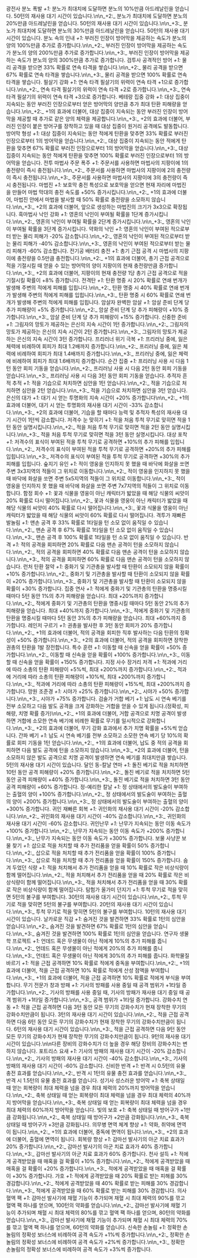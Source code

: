 광전사
분노 폭발
_+1:_ 분노가 최대치에 도달하면 분노의 10%만큼 아드레날린을 얻습니다. 50턴의 재사용 대기 시간이 있습니다.\n\n_+2:_ 분노가 최대치에 도달하면 분노의 20%만큼 아드레날린을 얻습니다. 50턴의 재사용 대기 시간이 있습니다.\n\n_+3:_ 분노가 최대치에 도달하면 분노의 30%만큼 아드레날린을 얻습니다. 50턴의 재사용 대기 시간이 있습니다.
분노 속의 인내
_+1:_ 부러진 인장이 방어막을 제공하는 속도가 분노의 양의 100%만큼 추가로 증가합니다.\n\n_+2:_ 부러진 인장이 방어막을 제공하는 속도가 분노의 양의 200%만큼 추가로 증가합니다.\n\n_+3:_ 부러진 인장이 방어막을 제공하는 속도가 분노의 양의 300%만큼 추가로 증가합니다.
검투사
공격적인 방어
_+1:_ 물리 공격을 받으면 33% 확률로 연속 타격을 쌓습니다.\n\n_+2:_ 물리 공격을 받으면 67% 확률로 연속 타격을 쌓습니다.\n\n_+3:_ 물리 공격을 받으면 100% 확률로 연속 타격을 쌓습니다.
필살기 강화
_+1:_ 연속 타격 필살기의 위력이 연속 타격 +1으로 증가합니다.\n\n_+2:_ 연속 타격 필살기의 위력이 연속 타격 +2로 증가합니다.\n\n_+3:_ 연속 타격 필살기의 위력이 연속 타격 +3으로 증가합니다.
베테랑
집중 강화
_+1:_ 대상 집중이 지속되는 동안 부러진 인장으로부터 얻은 방어막의 양만큼 추가 최대 탄환 피해량을 얻습니다.\n\n_+2:_ +1의 효과에 더불어, 대상 집중이 지속되는 동안 부러진 인장이 방어막을 제공할 때 추가로 같은 양의 체력을 제공합니다.\n\n_+3:_ +2의 효과에 더불어, 부러진 인장이 붙은 방어구를 장착하고 있을 때 대상 집중이 원거리 공격에도 발동합니다.
방어막 형성
_+1:_ 대상 집중이 지속되는 동안 적에게 탄환을 맞추면 33% 확률로 부러진 인장으로부터 1의 방어막을 얻습니다.\n\n_+2:_ 대상 집중이 지속되는 동안 적에게 탄환을 맞추면 67% 확률로 부러진 인장으로부터 1의 방어막을 얻습니다.\n\n_+3:_ 대상 집중이 지속되는 동안 적에게 탄환을 맞추면 100% 확률로 부러진 인장으로부터 1의 방어막을 얻습니다.
전투 마법사
주문 폭주
_+1:_ 주문서를 사용하면 마법사의 지팡이에 1의 충전량이 즉시 충전됩니다.\n\n_+2:_ 주문서를 사용하면 마법사의 지팡이에 2의 충전량이 즉시 충전됩니다.\n\n_+3:_ 주문서를 사용하면 마법사의 지팡이에 3의 충전량이 즉시 충전됩니다.
마법진
_+1:_ 보호막 충전 특성으로 보호막을 얻으면 현재 자리에 마법진을 만들어 마법 막대의 충전 속도를 +50% 증가시킵니다.\n\n_+2:_ +1의 효과에 더불어, 마법진 안에서 마법을 발사할 때 50% 확률로 충전량을 소모하지 않습니다.\n\n_+3:_ +2의 효과에 더불어, 앞으로 생성하는 마법진의 크기가 3x3으로 확장됩니다.
흑마법사
낙인 강화
_+1:_ 영혼의 낙인이 부여될 확률을 1단계 증가시킵니다.\n\n_+2:_ 영혼의 낙인이 부여될 확률을 2단계 증가시킵니다.\n\n_+3:_ 영혼의 낙인이 부여될 확률을 3단계 증가시킵니다.
약화의 낙인
_+1:_ 영혼의 낙인이 부여된 적으로부터 받는 물리 피해가 -20% 감소합니다.\n\n_+2:_ 영혼의 낙인이 부여된 적으로부터 받는 물리 피해가 -40% 감소합니다.\n\n_+3:_ 영혼의 낙인이 부여된 적으로부터 받는 물리 피해가 -60% 감소합니다.
전기공
배터리 충전
_+1:_ 총기 근접 공격 시 마법사의 지팡이에 충전량을 0.5만큼 충전합니다.\n\n_+2:_ +1의 효과에 더불어, 총기 근접 공격으로 적을 기절시킬 때 얻을 수 있는 방어막의 양이 지팡이의 현재 충전량만큼 증가합니다.\n\n_+3:_ +2의 효과에 더불어, 지팡이의 현재 충전량 1당 총기 근접 공격으로 적을 기절시킬 확률이 +8% 증가합니다.
전격탄
_+1:_ 탄환 명중 시 20% 확률로 연쇄 번개가 발생해 주변의 적에게 피해를 입힙니다.\n\n_+2:_ 탄환 명중 시 40% 확률로 연쇄 번개가 발생해 주변의 적에게 피해를 입힙니다.\n\n_+3:_ 탄환 명중 시 60% 확률로 연쇄 번개가 발생해 주변의 적에게 피해를 입힙니다.
암살자
완벽한 암살
_+1:_ 암살 준비 단계 당 추가 피해량이 +5% 증가합니다.\n\n_+2:_ 암살 준비 단계 당 추가 피해량이 +10% 증가합니다.\n\n_+3:_ 암살 준비 단계 당 추가 피해량이 +15% 증가합니다.
신중한 준비
_+1:_ 그림자의 망토가 제공하는 은신의 지속 시간이 1턴 증가합니다.\n\n_+2:_ 그림자의 망토가 제공하는 은신의 지속 시간이 2턴 증가합니다.\n\n_+3:_ 그림자의 망토가 제공하는 은신의 지속 시간이 3턴 증가합니다.
프리러너
위기 극복
_+1:_ 프리러닝 중에, 잃은 체력에 비례하여 회피가 최대 1.2배까지 증가합니다.\n\n_+2:_ 프리러닝 중에, 잃은 체력에 비례하여 회피가 최대 1.4배까지 증가합니다.\n\n_+3:_ 프리러닝 중에, 잃은 체력에 비례하여 회피가 최대 1.6배까지 증가합니다.
순간 집중
_+1:_ 프리러닝 사용 시 다음 1턴 동안 회피 기동을 얻습니다.\n\n_+2:_ 프리러닝 사용 시 다음 2턴 동안 회피 기동을 얻습니다.\n\n_+3:_ 프리러닝 사용 시 다음 3턴 동안 회피 기동을 얻습니다.
추적자
흔적 추적
_+1:_ 적을 기습으로 처치하면 심안을 1턴 얻습니다.\n\n_+2:_ 적을 기습으로 처치하면 심안을 2턴 얻습니다.\n\n_+3:_ 적을 기습으로 처치하면 심안을 3턴 얻습니다.
은신의 대가
_+1:_ 대기 시 얻는 투명화의 지속 시간이 +20% 증가합니다\n\n_+2:_ +1의 효과에 더불어, 대기 시 얻는 투명화의 재사용 대기 시간이 -33% 감소합니다.\n\n_+3:_ +2의 효과에 더불어, 기습을 할 때마다 능력 및 추적자 특성의 재사용 대기 시간이 1턴씩 감소합니다.
저격수
눈 맞히기
_+1:_ 적을 처음 투척 무기로 맞히면 적을 1턴 동안 실명시킵니다.\n\n_+2:_ 적을 처음 투척 무기로 맞히면 적을 2턴 동안 실명시킵니다.\n\n_+3:_ 적을 처음 투척 무기로 맞히면 적을 3턴 동안 실명시킵니다.
대상 포착
_+1:_ 저격수의 표식이 부여된 적을 투척 무기로 공격하면 +10%의 추가 피해를 입힙니다.\n\n_+2:_ 저격수의 표식이 부여된 적을 투척 무기로 공격하면 +20%의 추가 피해를 입힙니다.\n\n_+3:_ 저격수의 표식이 부여된 적을 투척 무기로 공격하면 +30%의 추가 피해를 입힙니다.
숲지기
유인
_+1:_ 적이 영웅을 인지하지 못 했을 때 바닥에 화살을 쏘면 주변 3x3지역의 적들이 그 위치로 이동합니다.\n\n_+2:_ 적이 영웅을 인지하지 못 했을 때 바닥에 화살을 쏘면 주변 5x5지역의 적들이 그 위치로 이동합니다.\n\n_+3:_ 적이 영웅을 인지하지 못 했을 때 바닥에 화살을 쏘면 주변 7x7지역의 적들이 그 위치로 이동합니다.
함정 회수
_+1:_ 꽃과 식물을 영웅이 아닌 캐릭터가 밟았을 때 해당 식물의 씨앗이 20% 확률로 다시 떨어집니다.\n\n_+2:_ 꽃과 식물을 영웅이 아닌 캐릭터가 밟았을 때 해당 식물의 씨앗이 40% 확률로 다시 떨어집니다.\n\n_+3:_ 꽃과 식물을 영웅이 아닌 캐릭터가 밟았을 때 해당 식물의 씨앗이 60% 확률로 다시 떨어집니다.
격투가
재빠른 발놀림
_+1:_ 맨손 공격 후 33% 확률로 1타일을 턴 소모 없이 움직일 수 있습니다.\n\n_+2:_ 맨손 공격 후 67% 확률로 1타일을 턴 소모 없이 움직일 수 있습니다.\n\n_+3:_ 맨손 공격 후 100% 확률로 1타일을 턴 소모 없이 움직일 수 있습니다.
반격
_+1:_ 적의 공격을 회피하면 20% 확률로 다음 맨손 공격이 턴을 소모하지 않습니다.\n\n_+2:_ 적의 공격을 회피하면 40% 확률로 다음 맨손 공격이 턴을 소모하지 않습니다.\n\n_+3:_ 적의 공격을 회피하면 60% 확률로 다음 맨손 공격이 턴을 소모하지 않습니다.
런처
탄환 절약
_+1:_ 중화기 및 기관총을 발사할 때 탄환이 소모되지 않을 확률이 +10% 증가합니다.\n\n_+2:_ 중화기 및 기관총을 발사할 때 탄환이 소모되지 않을 확률이 +20% 증가합니다.\n\n_+3:_ 중화기 및 기관총을 발사할 때 탄환이 소모되지 않을 확률이 +30% 증가합니다.
집중 연사
_+1:_ 적에게 중화기 및 기관총의 탄환을 명중시킬 때마다 5턴 동안 1%의 추가 피해량을 얻습니다. 최대 +20%까지 증가합니다.\n\n_+2:_ 적에게 중화기 및 기관총의 탄환을 명중시킬 때마다 5턴 동안 2%의 추가 피해량을 얻습니다. 최대 +40%까지 증가합니다.\n\n_+3:_ 적에게 중화기 및 기관총의 탄환을 명중시킬 때마다 5턴 동안 3%의 추가 피해량을 얻습니다. 최대 +60%까지 증가합니다.
레인저
구르기
_+1:_ 권총을 발사한 후 3턴 동안 회피가 20% 증가합니다.\n\n_+2:_ +1의 효과에 더불어, 적의 공격을 회피한 직후 발사하는 다음 탄환의 정확성이 +50% 증가합니다.\n\n_+3:_ +2의 효과에 더불어, 적의 공격을 회피하면 장착한 권총의 탄환을 1발 장전합니다.
특수 훈련
_+1:_ 이동할 때 신속을 얻을 확률이 +50% 증가합니다.\n\n_+2:_ 이동할 때 신속을 얻을 확률이 +100% 증가합니다.\n\n_+3:_ 이동할 때 신속을 얻을 확률이 +150% 증가합니다.
지정 사수
장거리 저격
_+1:_ 적과에 거리에 따라 소총의 탄환 피해량이 +5%씩, 최대 +200%까지 증가합니다.\n\n_+2:_ 적과에 거리에 따라 소총의 탄환 피해량이 +10%씩, 최대 +200%까지 증가합니다.\n\n_+3:_ 적과에 거리에 따라 소총의 탄환 피해량이 +15%씩, 최대 +200%까지 증가합니다.
망원 조준경
_+1:_ 시야가 +25% 증가합니다.\n\n_+2:_ 시야가 +50% 증가합니다.\n\n_+3:_ 시야가 +75% 증가합니다.
검술가
거합 베기
_+1:_ 납도 시 연속 베기를 전부 소모하고 다음 발도 공격을 크게 강화하는 거합을 얻을 수 있게 됩니다.(정확성, 피해량, 치명 확률 증가)\n\n_+2:_ +1의 효과에 더불어, 거합 공격으로 치명 공격이 발생하면 거합에 소모한 연속 베기에 비례한 확률로 무기를 일시적으로 강화합니다.\n\n_+3:_ +2의 효과에 더불어, 무기 강화 효과에서 추가 치명 확률을 +5%씩 얻습니다.
간파 베기
_+1:_ 납도 시 연속 베기를 전부 소모하고 소모한 연속 베기 당 10%의 확률로 회피 기동을 1턴 얻습니다.\n\n_+2:_ +1의 효과에 더불어, 납도 중 적의 공격을 회피하면 다음 발도 공격에 턴을 소모하지 않습니다.\n\n_+3:_ +2의 효과에 더불어, 턴을 소모하지 않은 발도 공격으로 치명 공격이 발생하면 연속 베기를 최대치만큼 쌓습니다.
5턴의 재사용 대기 시간이 있습니다.
달인
동-칼날 연마
_+1:_ 돌진 베기로 적을 처치하면 10턴 동안 공격 피해량이 +20% 증가합니다.\n\n_+2:_ 돌진 베기로 적을 처치하면 5턴 동안 공격 피해량이 +40% 증가합니다.\n\n_+3:_ 돌진 베기로 적을 처치하면 3턴 동안 공격 피해량이 +60% 증가합니다.
정-예리한 칼날
_+1:_ 정 상태에서의 발도술이 부여하는 출혈의 양이 +100% 증가합니다.\n\n_+2:_ 정 상태에서의 발도술이 부여하는 출혈의 양이 +200% 증가합니다.\n\n_+3:_ 정 상태에서의 발도술이 부여하는 출혈의 양이 +300% 증가합니다.
귀인
재빠른 회복
_+1:_ 귀인화의 재사용 대기 시간이 -20% 감소합니다.\n\n_+2:_ 귀인화의 재사용 대기 시간이 -40% 감소합니다.\n\n_+3:_ 귀인화의 재사용 대기 시간이 -60% 감소합니다.
귀인난무
_+1:_ 난무가 지속되는 동안 이동 속도가 +100% 증가합니다.\n\n_+2:_ 난무가 지속되는 동안 이동 속도가 +200% 증가합니다.\n\n_+3:_ 난무가 지속되는 동안 이동 속도가 +300% 증가합니다.
보물 사냥꾼
보물 찾기
_+1:_ 삽으로 적을 처치할 때 추가 전리품을 얻을 확률이 50% 증가합니다.\n\n_+2:_ 삽으로 적을 처치할 때 추가 전리품을 얻을 확률이 100% 증가합니다.\n\n_+3:_ 삽으로 적을 처치할 때 추가 전리품을 얻을 확률이 150% 증가합니다.
숨겨 두었던 식량
_+1:_ 적을 처치해서 추가 전리품을 얻을 때 10% 확률로 작은 비상식량이 함께 떨어집니다.\n\n_+2:_ 적을 처치해서 추가 전리품을 얻을 때 20% 확률로 작은 비상식량이 함께 떨어집니다.\n\n_+3:_ 적을 처치해서 추가 전리품을 얻을 때 30% 확률로 작은 비상식량이 함께 떨어집니다.
탐험가
올가미 던지기
_+1:_ 투척 무기로 적을 맞히면 5턴의 불구를 부여합니다. 30턴의 재사용 대기 시간이 있습니다.\n\n_+2:_ 투척 무기로 적을 맞히면 5턴의 불구를 부여합니다. 20턴의 재사용 대기 시간이 있습니다.\n\n_+3:_ 투척 무기로 적을 맞히면 5턴의 불구를 부여합니다. 10턴의 재사용 대기 시간이 있습니다.
날카로운 직감
_+1:_ 숨겨진 것을 발견하면 33% 확률로 1턴의 심안을 얻습니다.\n\n_+2:_ 숨겨진 것을 발견하면 67% 확률로 1턴의 심안을 얻습니다.\n\n_+3:_ 숨겨진 것을 발견하면 100% 확률로 1턴의 심안을 얻습니다.
연구자
생물학 프로젝트
_+1:_ 언데드 혹은 무생물이 아닌 적에게 10%의 추가 피해를 줍니다.\n\n_+2:_ 언데드 혹은 무생물이 아닌 적에게 20%의 추가 피해를 줍니다.\n\n_+3:_ 언데드 혹은 무생물이 아닌 적에게 30%의 추가 피해를 줍니다.
화학물질 바르기
_+1:_ 적을 근접 공격하면 10% 확률로 적에게 중독을 부여합니다.\n\n_+2:_ +1의 효과에 더불어, 적을 근접 공격하면 10% 확률로 적에게 산성 점액을 부여합니다.\n\n_+3:_ +1의 효과에 더불어, 적을 근접 공격하면 10% 확률로 적에게 부식을 부여합니다.
무기 전문가
창과 방패
_+1:_ 기사의 방패를 사용 중일 때 공격 범위가 +1타일 증가합니다.\n\n_+2:_ 기사의 방패를 사용 중일 때, 기사의 방패가 재사용 대기 중일 때 공격 범위가 +1타일 증가합니다.\n\n_+3:_ 공격 범위가 +1타일 증가합니다.
강화수치 연동
_+1:_ 적을 근접 공격하면 다음 3턴 동안 모든 무기의 강화수치가 현재 장착한 무기의 강화수치만큼이 됩니다. 3턴의 재사용 대기 시간이 있습니다.\n\n_+2:_ 적을 근접 공격하면 다음 6턴 동안 모든 무기의 강화수치가 현재 장착한 무기의 강화수치만큼이 됩니다. 6턴의 재사용 대기 시간이 있습니다.\n\n_+3:_ 적을 근접 공격하면 다음 9턴 동안 모든 무기의 강화수치가 현재 장착한 무기의 강화수치만큼이 됩니다. 9턴의 재사용 대기 시간이 있습니다.\n\n다른 장비의 강화수치가 더 높을 경우 해당 장비의 강화수치는 변하지 않습니다.
포트리스
요새
_+1:_ 기사의 방패의 재사용 대기 시간이 -20% 감소합니다.\n\n_+2:_ 기사의 방패의 재사용 대기 시간이 -40% 감소합니다.\n\n_+3:_ 기사의 방패의 재사용 대기 시간이 -60% 감소합니다.
신비한 반격
_+1:_ 반격 시 0.5턴의 유물 충전 효과를 얻습니다.\n\n_+2:_ 반격 시 1턴의 유물 충전 효과를 얻습니다.\n\n_+3:_ 반격 시 1.5턴의 유물 충전 효과를 얻습니다.
성기사
성스러운 방어막
_+1:_ 축복 상태일 때 얻는 회복량이 최대 체력을 넘을 경우 최대 체력의 20%까지 방어막을 얻습니다.\n\n_+2:_ 축복 상태일 때 얻는 회복량이 최대 체력을 넘을 경우 최대 체력의 40%까지 방어막을 얻습니다.\n\n_+3:_ 축복 상태일 때 얻는 회복량이 최대 체력을 넘을 경우 최대 체력의 60%까지 방어막을 얻습니다.
빛의 보호
_+1:_ 축복 상태일 때 방어구가 +1만큼 강화됩니다.\n\n_+2:_ 축복 상태일 때 방어구가 +2만큼 강화됩니다.\n\n_+3:_ 축복 상태일 때 방어구가 +3만큼 강화됩니다.
의무병
면역 체계 향상
_+1:_ 약화, 취약에 면역이 됩니다.\n\n_+2:_ +1의 효과에 더불어, 중독에 면역이 됩니다.\n\n_+3:_ +2의 효과에 더불어, 출혈에 면역이 됩니다.
회복량 향상
_+1:_ 감마선 발사기의 아군 치료 효과가 20% 증가합니다.\n\n_+2:_ 감마선 발사기의 아군 치료 효과가 40% 증가합니다.\n\n_+3:_ 감마선 발사기의 아군 치료 효과가 60% 증가합니다.
천사
설득
_+1:_ 적에게 공격받았을 때 매혹을 걸 확률이 +10% 증가합니다.\n\n_+2:_ 적에게 공격받았을 때 매혹을 걸 확률이 +20% 증가합니다.\n\n_+3:_ 적에게 공격받았을 때 매혹을 걸 확률이 +30% 증가합니다.
가호
_+1:_ 적에게 공격받았을 때 20% 확률로 받는 피해를 30% 경감합니다.\n\n_+2:_ 적에게 공격받았을 때 40% 확률로 받는 피해를 30% 경감합니다.\n\n_+3:_ 적에게 공격받았을 때 60% 확률로 받는 피해를 30% 경감합니다.
의사
혈액 팩
_+1:_ 감마선 발사기에 채혈 기능이 추가되며 채혈 시 최대 체력의 90%를 깎고 혈액 팩 하나를 얻으며, 100턴의 약화를 얻습니다.\n\n_+2:_ 감마선 발사기에 채혈 기능이 추가되며 채혈 시 최대 체력의 80%를 깎고 혈액 팩 하나를 얻으며, 80턴의 약화를 얻습니다.\n\n_+3:_ 감마선 발사기에 채혈 기능이 추가되며 채혈 시 최대 체력의 70%를 깎고 혈액 팩 하나를 얻으며, 60턴의 약화를 얻습니다.
신속한 손놀림
_+1:_ 정확한 손놀림의 정확성 보너스에 비례하여 공격 속도가 +1%씩 증가합니다.\n\n_+2:_ 정확한 손놀림의 정확성 보너스에 비례하여 공격 속도가 +2%씩 증가합니다.\n\n_+3:_ 정확한 손놀림의 정확성 보너스에 비례하여 공격 속도가 +3%씩 증가합니다.